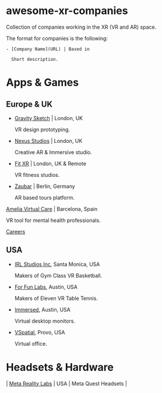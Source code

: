 # awesome-xr-companies
Collection of companies working in the XR (VR and AR) space.

The format for companies is the following:

```
- [Company Name](URL) | Based in 

  Short description.
```
# Apps & Games
## Europe & UK
- [Gravity Sketch](https://www.gravitysketch.com/) | London, UK 

  VR design prototyping.

- [Nexus Studios](https://nexusstudios.com/immersive/) | London, UK 

  Creative AR & Immersive studio.

- [Fit XR](https://fitxr.com/) | London, UK & Remote

  VR fitness studios. 

- [Zaubar](https://zaubar.com/) | Berlin, Germany

  AR based tours platform.

[Amelia Virtual Care](https://ameliavirtualcare.com/) | Barcelona, Spain

  VR tool for mental health professionals.

  [Careers](https://jobs.ameliavirtualcare.com/#jobs)

## USA
- [IRL Studios Inc](https://www.linkedin.com/company/irlstudios/), Santa Monica, USA 

  Makers of Gym Class VR Basketball.

- [For Fun Labs](https://www.linkedin.com/company/for-fun-labs/), Austin, USA 

  Makers of Eleven VR Table Tennis. 

- [Immersed](https://www.linkedin.com/company/immersed/), Austin, USA 

  Virtual desktop monitors.

- [VSpatial](https://www.vspatial.com/), Provo, USA 

  Virtual office.


# Headsets & Hardware
| [Meta Reality Labs](https://about.meta.com/realitylabs/)		| USA | Meta Quest Headsets |
